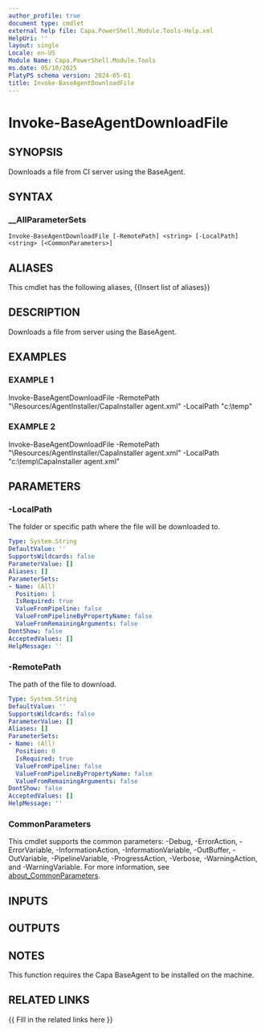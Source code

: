 ```yaml
---
author_profile: true
document type: cmdlet
external help file: Capa.PowerShell.Module.Tools-Help.xml
HelpUri: ''
layout: single
Locale: en-US
Module Name: Capa.PowerShell.Module.Tools
ms.date: 05/10/2025
PlatyPS schema version: 2024-05-01
title: Invoke-BaseAgentDownloadFile
---
```


# Invoke-BaseAgentDownloadFile

## SYNOPSIS

Downloads a file from CI server using the BaseAgent.

## SYNTAX

### __AllParameterSets

```
Invoke-BaseAgentDownloadFile [-RemotePath] <string> [-LocalPath] <string> [<CommonParameters>]
```

## ALIASES

This cmdlet has the following aliases,
  {{Insert list of aliases}}

## DESCRIPTION

Downloads a file from server using the BaseAgent.

## EXAMPLES

### EXAMPLE 1

Invoke-BaseAgentDownloadFile -RemotePath "\Resources/AgentInstaller/CapaInstaller agent.xml" -LocalPath "c:\temp"

### EXAMPLE 2

Invoke-BaseAgentDownloadFile -RemotePath "\Resources/AgentInstaller/CapaInstaller agent.xml" -LocalPath "c:\temp\CapaInstaller agent.xml"

## PARAMETERS

### -LocalPath

The folder or specific path where the file will be downloaded to.

```yaml
Type: System.String
DefaultValue: ''
SupportsWildcards: false
ParameterValue: []
Aliases: []
ParameterSets:
- Name: (All)
  Position: 1
  IsRequired: true
  ValueFromPipeline: false
  ValueFromPipelineByPropertyName: false
  ValueFromRemainingArguments: false
DontShow: false
AcceptedValues: []
HelpMessage: ''
```

### -RemotePath

The path of the file to download.

```yaml
Type: System.String
DefaultValue: ''
SupportsWildcards: false
ParameterValue: []
Aliases: []
ParameterSets:
- Name: (All)
  Position: 0
  IsRequired: true
  ValueFromPipeline: false
  ValueFromPipelineByPropertyName: false
  ValueFromRemainingArguments: false
DontShow: false
AcceptedValues: []
HelpMessage: ''
```

### CommonParameters

This cmdlet supports the common parameters: -Debug, -ErrorAction, -ErrorVariable,
-InformationAction, -InformationVariable, -OutBuffer, -OutVariable, -PipelineVariable,
-ProgressAction, -Verbose, -WarningAction, and -WarningVariable. For more information, see
[about_CommonParameters](https://go.microsoft.com/fwlink/?LinkID=113216).

## INPUTS

## OUTPUTS

## NOTES

This function requires the Capa BaseAgent to be installed on the machine.


## RELATED LINKS

{{ Fill in the related links here }}

